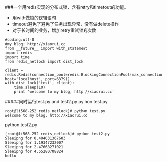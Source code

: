 ###一个用redis实现的分布式锁，含有retry和timetout的功能。

* 用with做锁的逻辑语句
* timeout避免了避免了任务出现异常，没有做delete操作
* 对于长时间的业务，增加retry重试锁的次数

```
#coding:utf-8
#my blog: http://xiaorui.cc
from __future__ import with_statement
import redis
import time
from redis_netlock import dist_lock

client = redis.Redis(connection_pool=redis.BlockingConnectionPool(max_connections=15, host='localhost', port=6379))
with dist_lock('test', client):
    time.sleep(10)
    print 'welcome to my blog, http://xiaorui.cc'

```
#####同时运行test.py and test2.py
python test.py
```
root@li568-252 redis_netlock]# python test.py
welcome to my blog, http://xiaorui.cc
```

python test2.py
```
[root@li568-252 redis_netlock]# python test2.py
Sleeipng for 0.404031367603
Sleeipng for 1.19347232007
Sleeipng for 2.47668271021
Sleeipng for 4.55280708824
hello
```
